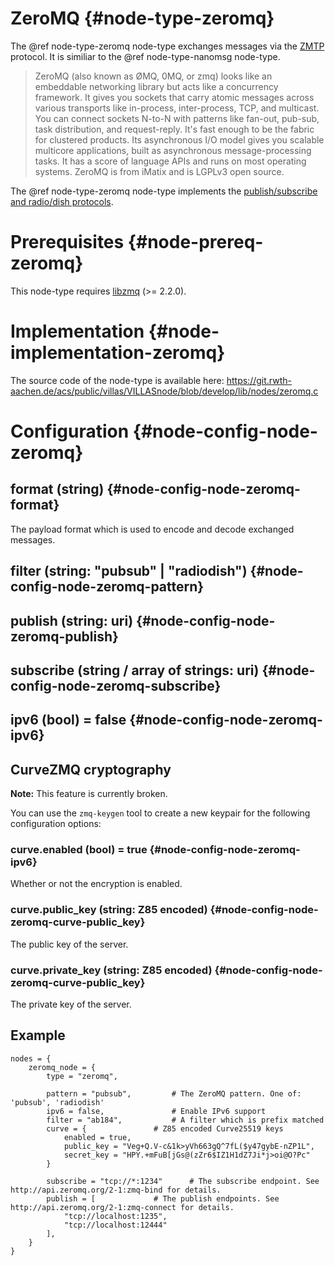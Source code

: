 # ZeroMQ {#node-type-zeromq}

The @ref node-type-zeromq node-type exchanges messages via the [ZMTP](https://rfc.zeromq.org/spec:23/ZMTP/) protocol.
It is similiar to the @ref node-type-nanomsg node-type.

> ZeroMQ (also known as ØMQ, 0MQ, or zmq) looks like an embeddable networking library but acts like a concurrency framework. It gives you sockets that carry atomic messages across various transports like in-process, inter-process, TCP, and multicast. You can connect sockets N-to-N with patterns like fan-out, pub-sub, task distribution, and request-reply. It's fast enough to be the fabric for clustered products. Its asynchronous I/O model gives you scalable multicore applications, built as asynchronous message-processing tasks. It has a score of language APIs and runs on most operating systems. ZeroMQ is from iMatix and is LGPLv3 open source.

The @ref node-type-zeromq node-type implements the [publish/subscribe and radio/dish protocols](http://api.zeromq.org/4-2:zmq-socket).

# Prerequisites {#node-prereq-zeromq}

This node-type requires [libzmq](http://zeromq.org) (>= 2.2.0).

# Implementation {#node-implementation-zeromq}

The source code of the node-type is available here:
https://git.rwth-aachen.de/acs/public/villas/VILLASnode/blob/develop/lib/nodes/zeromq.c

# Configuration {#node-config-node-zeromq}

## format (string) {#node-config-node-zeromq-format}

The payload format which is used to encode and decode exchanged messages.

## filter (string: "pubsub" | "radiodish") {#node-config-node-zeromq-pattern}

## publish (string: uri) {#node-config-node-zeromq-publish}

## subscribe (string / array of strings: uri) {#node-config-node-zeromq-subscribe}

## ipv6 (bool) = false {#node-config-node-zeromq-ipv6}

## CurveZMQ cryptography

**Note:** This feature is currently broken.

You can use the `zmq-keygen` tool to create a new keypair for the following configuration options:

### curve.enabled (bool) = true {#node-config-node-zeromq-ipv6}

Whether or not the encryption is enabled.

### curve.public_key (string: Z85 encoded) {#node-config-node-zeromq-curve-public_key}

The public key of the server.

### curve.private_key (string: Z85 encoded) {#node-config-node-zeromq-curve-public_key}

The private key of the server.

## Example

```
nodes = {
	zeromq_node = {
		type = "zeromq",

		pattern = "pubsub",			# The ZeroMQ pattern. One of: 'pubsub', 'radiodish'
		ipv6 = false,				# Enable IPv6 support
		filter = "ab184",			# A filter which is prefix matched
		curve = {				# Z85 encoded Curve25519 keys
			enabled = true,
			public_key = "Veg+Q.V-c&1k>yVh663gQ^7fL($y47gybE-nZP1L",
			secret_key = "HPY.+mFuB[jGs@(zZr6$IZ1H1dZ7Ji*j>oi@O?Pc"
		}

		subscribe = "tcp://*:1234"		# The subscribe endpoint. See http://api.zeromq.org/2-1:zmq-bind for details.
		publish = [				# The publish endpoints. See http://api.zeromq.org/2-1:zmq-connect for details.
			"tcp://localhost:1235",
			"tcp://localhost:12444"
		],
	}
}
```
